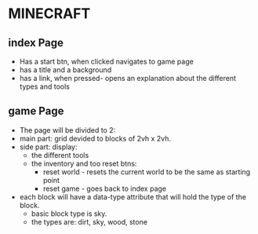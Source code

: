 # MINECRAFT

## index Page

- Has a start btn, when clicked navigates to game page
- has a title and a background
- has a link, when pressed- opens an explanation about the different types and tools

## game Page

- The page will be divided to 2:
- main part: grid devided to blocks of 2vh x 2vh.
- side part: display:
  - the different tools
  - the inventory and too reset btns:
    - reset world - resets the current world to be the same as starting point
    - reset game - goes back to index page
- each block will have a data-type attribute that will hold the type of the block.
  - basic block type is sky.
  - the types are: dirt, sky, wood, stone
